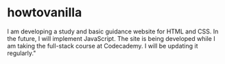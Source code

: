 # howtovanilla
I am developing a study and basic guidance website for HTML and CSS. In the future, I will implement JavaScript. The site is being developed while I am taking the full-stack course at Codecademy. I will be updating it regularly."
